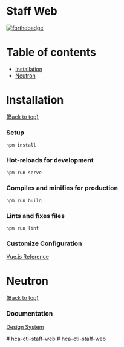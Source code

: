 # Staff Web

[![forthebadge](https://forthebadge.com/images/badges/made-with-vue.svg)](http://forthebadge.com)

# Table of contents

- [Installation](#installation)
- [Neutron](#neutron)

# Installation

[(Back to top)](#table-of-contents)

### Setup
```
npm install
```

### Hot-reloads for development
```
npm run serve
```

### Compiles and minifies for production
```
npm run build
```

### Lints and fixes files
```
npm run lint
```

### Customize Configuration

[Vue.js Reference](https://cli.vuejs.org/config/)

# Neutron

[(Back to top)](#table-of-contents)

### Documentation 

[Design System](https://neu-prod.azurewebsites.net/index.html)


#   h c a - c t i - s t a f f - w e b 
 
 #   h c a - c t i - s t a f f - w e b 
 
 